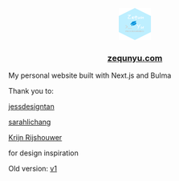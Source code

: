 <p align="center">
	<a href="https://www.zequnyu.com">
		<img height="64" width="64" src="zequnyu/static/logo.png">
	</a>
</p>

<h3 align="center">
    <a href="https://www.zequnyu.com">zequnyu.com</a>
</h3>

My personal website built with Next.js and Bulma


Thank you to:

[jessdesigntan](http://jessdesigntan.com/index.html)

[sarahlichang](http://www.sarahlichang.com)

[Krijn Rijshouwer](https://dribbble.com/shots/3912289-Lifestyle-Blog)

for design inspiration

Old version: [v1](https://zequnyu-v1.netlify.com)
